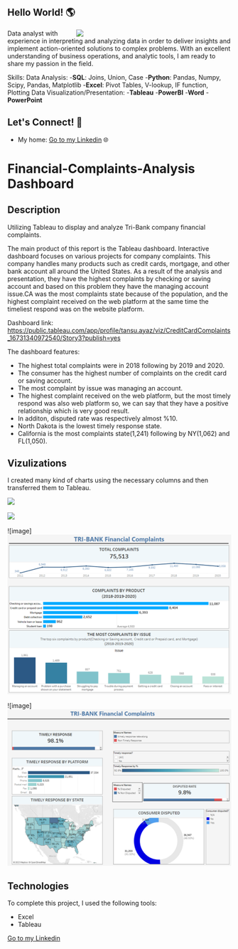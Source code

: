 ## Hello World! 🌎 

<a href="https://cdn.futura-sciences.com/sources/images/Big-Data.jpg"><img align="right" width="349" height="auto" src="https://cdn.futura-sciences.com/sources/images/Big-Data.jpg"></a>

Data analyst with experience in interpreting and analyzing data in order to deliver insights and implement action-oriented solutions to complex problems. With an excellent understanding of business operations, and analytic tools, I am ready to share my passion in the field.

Skills: 
Data Analysis: 
-**SQL**: Joins, Union, Case
-**Python**: Pandas, Numpy, Scipy, Pandas, Matplotlib
-**Excel**: Pivot Tables, V-lookup, IF function, Plotting 
Data Visualization/Presentation:
-**Tableau**
-**PowerBI**
-**Word**
-**PowerPoint**

## Let's Connect! 🤝

- My home: <a href="https://www.linkedin.com/in/tansu-ayaz-797bb313a/">Go to my Linkedin</a> 🌐


# Financial-Complaints-Analysis Dashboard

## Description

Utilizing Tableau to display and analyze Tri-Bank company financial complaints.

The main product of this report is the Tableau dashboard. Interactive dashboard focuses on various projects for company complaints. This company handles many products such as credit cards, mortgage, and other bank account all around the United States. As a result of the analysis and presentation, they have the highest complaints by checking or saving account and based on this problem they have the managing account issue.CA was the most complaints state because of the population, and the highest complaint received on the web platform at the same time the timeliest respond was on the website platform. 

Dashboard link: https://public.tableau.com/app/profile/tansu.ayaz/viz/CreditCardComplaints_16731340972540/Story3?publish=yes

The dashboard features:

- The highest total complaints were in 2018 following by 2019 and 2020.
- The consumer has the highest number of complaints on the credit card or saving account.
- The most complaint by issue was managing an account.
- The highest complaint received on the web platform, but the most timely respond was also web platform so, we can say that they have a positive relationship  which is very good result.
- In additon, disputed rate was respectively almost %10.
-  North Dakota is the lowest timely response state.
- California is the most complaints state(1,241) following by NY(1,062) and FL(1,050).

## Vizulizations

I created many kind of charts using the necessary columns and then transferred them to Tableau.

<img src = "https://github.com/tansu-ayaz/Financial-Complaints-Analysis/blob/main/kpi.jpg
" />


<img src =
"https://c8.alamy.com/comp/W1GW53/kpi-key-performance-indicator-business-and-technology-concept-multiple-exposure-mixed-media-financial-concept-on-blurred-background-W1GW53.jpg" width="350" height="auto" />


![image] <img src = "https://github.com/Tansuuuu/Financial-Complaints-Analysis/blob/main/Tri-Bank%20company%20Analysis%20Picture%20-%20Copy.jpg" />

![image] <img src = "https://github.com/Tansuuuu/Financial-Complaints-Analysis/blob/main/2Tri-Bank%20Company%20Analysis.jpg" />

## Technologies
To complete this project, I used the following tools:
- Excel
- Tableau


<a href="https://www.linkedin.com/in/tansu-ayaz-797bb313a/">Go to my Linkedin</a>


